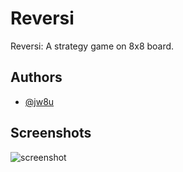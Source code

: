 
# Reversi

Reversi: A strategy game on 8x8 board. 

## Authors

- [@jw8u](https://www.github.com/jw8u)

## Screenshots
![screenshot](https://user-images.githubusercontent.com/76448798/164829262-ca8c2b59-e820-4c7f-a0a7-865eb57eeb7f.PNG)

